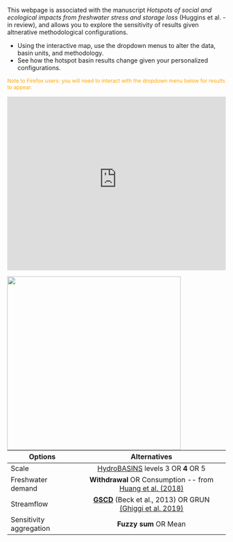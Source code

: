 This webpage is associated with the manuscript *Hotspots of social and ecological impacts from freshwater stress and storage loss* (Huggins et al. - in review), and allows you to explore the sensitivity of results given altnerative methodological configurations.

* Using the interactive map, use the dropdown menus to alter the data, basin units, and methodology. 
* See how the hotspot basin results change given your personalized configurations. 

<font style='font-size:12px' color='orange'> Note to Firefox users: you will need to interact with the dropdown menu below for results to appear. </font> 

<iframe src="https://xanderhuggins.shinyapps.io/Hotspot-web-app/" width="100%" height="400px" frameBorder="0" ></iframe>

<img src="https://raw.githubusercontent.com/XanderHuggins/Hotspots/master/assets/WebApp_legend.png" 
  width="400" align="left"/>

<br/> <br/> <br/> 


| Options        | Alternatives | 
| ------------- |:-------------:| 
| Scale  | [HydroBASINS](https://www.hydrosheds.org/page/hydrobasins) levels 3 OR **4** OR 5 | 
| Freshwater demand   | **Withdrawal** OR Consumption -- from [Huang et al. (2018)](https://zenodo.org/record/1209296#.YJqs3bVKj4Y) | 
| Streamflow | [**GSCD**](http://www.gloh2o.org/gscd/) (Beck et al., 2013) OR GRUN [(Ghiggi et al. 2019)](https://essd.copernicus.org/articles/11/1655/2019/) |
| Sensitivity aggregation| **Fuzzy sum** OR Mean | 
